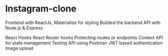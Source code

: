 # Instagram-clone

Frontend with ReactJs, Materialize for styling
Builded the backend API with Node.js & Express

React Hooks
React Router hooks
Protecting routes or endpoints
Context API for state management
Testing API using Postman
JWT based authentication
Image upload
